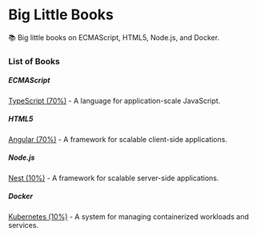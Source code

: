 # Big Little Books

:books: Big little books on ECMAScript, HTML5, Node.js, and Docker.

### List of Books

##### ECMAScript

[TypeScript (70%)](./ECMAScript/TypeScript/README.md) - A language for application-scale JavaScript.

##### HTML5

[Angular (70%)](./HTML5/Angular/README.md) - A framework for scalable client-side applications.

##### Node.js

[Nest (10%)](./Node.js/Nest/README.md) - A framework for scalable server-side applications.

##### Docker

[Kubernetes (10%)](./Docker/Kubernetes/README.md) -  A system for managing containerized workloads and services.
